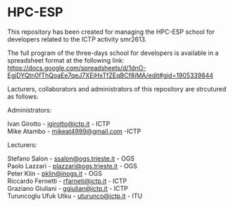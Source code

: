 HPC-ESP
=======

This repository has been created for managing the HPC-ESP school for developers related to the ICTP activity smr2613.

The full program of the three-days school for developers is available in a spreadsheet format at the following link:
https://docs.google.com/spreadsheets/d/1dnO-EgjDYQtn0fThQoaEe7qeJ7XEjHxTfZEqBCf8jMA/edit#gid=1905339844

Lacturers, collaborators and administrators of this repository are strcutured as follows:

Administrators:

Ivan Girotto - igirotto@ictp.it - ICTP   
Mike Atambo  - mikeat4999@gmail.com -ICTP  


Lecturers:

Stefano Salon - ssalon@ogs.trieste.it - OGS  
Paolo Lazzari - plazzari@ogs.trieste.it - OGS  
Peter Klin - pklin@inogs.it - OGS  
Riccardo Fernetti - rfarneti@ictp.it - ICTP  
Graziano Giuliani - ggiulian@ictp.it - ICTP  
Turuncoglu Ufuk Utku - uturunco@ictp.it - ITU  


